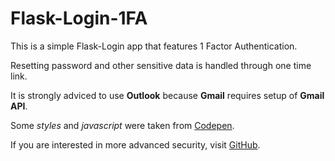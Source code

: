 # Flask-Login-1FA
This is a simple Flask-Login app that features 1 Factor Authentication.

Resetting password and other sensitive data is handled through one time link.

It is strongly adviced to use **Outlook** because **Gmail** requires setup of **Gmail API**.

Some _styles_ and _javascript_ were taken from [Codepen](https://codepen.io).

If you are interested in more advanced security, visit [GitHub](https://github.com/faridisayev/Flask-Login-2FA).
